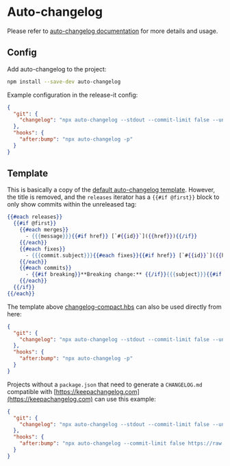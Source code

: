 # Auto-changelog

Please refer to [auto-changelog documentation](https://github.com/CookPete/auto-changelog) for more details and usage.

## Config

Add auto-changelog to the project:

```bash
npm install --save-dev auto-changelog
```

Example configuration in the release-it config:

```json
{
  "git": {
    "changelog": "npx auto-changelog --stdout --commit-limit false --unreleased --template https://raw.githubusercontent.com/release-it/release-it/master/templates/changelog-compact.hbs"
  },
  "hooks": {
    "after:bump": "npx auto-changelog -p"
  }
}
```

## Template

This is basically a copy of the
[default auto-changelog template](https://github.com/CookPete/auto-changelog/blob/master/templates/compact.hbs).
However, the title is removed, and the `releases` iterator has a `{{#if @first}}` block to only show commits within the
unreleased tag:

```handlebars
{{#each releases}}
  {{#if @first}}
    {{#each merges}}
      - {{{message}}}{{#if href}} [`#{{id}}`]({{href}}){{/if}}
    {{/each}}
    {{#each fixes}}
      - {{{commit.subject}}}{{#each fixes}}{{#if href}} [`#{{id}}`]({{href}}){{/if}}{{/each}}
    {{/each}}
    {{#each commits}}
      - {{#if breaking}}**Breaking change:** {{/if}}{{{subject}}}{{#if href}} [`{{shorthash}}`]({{href}}){{/if}}
    {{/each}}
  {{/if}}
{{/each}}
```

The template above [changelog-compact.hbs](../../templates/changelog-compact.hbs) can also be used directly from here:

```json
{
  "git": {
    "changelog": "npx auto-changelog --stdout --commit-limit false --unreleased --template https://raw.githubusercontent.com/release-it/release-it/master/templates/changelog-compact.hbs"
  },
  "hooks": {
    "after:bump": "npx auto-changelog -p"
  }
}
```

Projects without a `package.json` that need to generate a `CHANGELOG.md` compatible with
[https://keepachangelog.com](https://keepachangelog.com) can use this example:

```json
{
  "git": {
    "changelog": "npx auto-changelog --stdout --commit-limit false --unreleased --template https://raw.githubusercontent.com/release-it/release-it/master/templates/changelog-compact.hbs"
  },
  "hooks": {
    "after:bump": "npx auto-changelog --commit-limit false https://raw.githubusercontent.com/release-it/release-it/master/templates/keepachangelog.hbs"
  }
}
```

